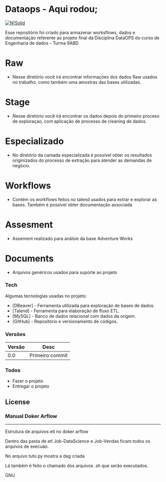 # Dataops - Aqui rodou;

[![N|Solid](https://media.glassdoor.com/sqll/1149004/fiap-squarelogo-1576755200976.png)](https://www.fiap.com.br/)

Esse repositório foi criado para armazenar worksflows, dados e documentação referente ao projeto final da Disciplina DataOPS do curso de Engenharia de dados - Turma 9ABD

# Raw

  - Nesse diretório você irá encontrar informações dos dados Raw usados no trabalho, como também uma amostras das bases utilizadas.

# Stage

  - Nesse diretório você irá encontrar os dados depois do primeiro proceso de exploraçao, com aplicação de processo de cleaning de dados. 
  
# Especializado

  - No diretório da camada especializada é possível obter os resultados originizados do processo de extração para atender as demandas de negócio.

# Workflows

  - Contém os workflows feitos no talend usados para extrar e explorar as bases. Também é possível obter documentação associada

# Assesment
  - Assement realizado para análsie da base Adventure Works

# Documents

   - Arquivos genéricos usados para suporte ao projeto
  
### Tech

Algumas tecnologias usadas no projeto:

* [DBeaver] - Ferramenta utilizada para exploração de bases de dados.
* [Talend]  - Ferramenta para elaboração de fluxo ETL.
* [MySQL]   - Banco de dados relacional com dados da origem.
* [GitHub]  - Repositório e versionamento de códigos.

### Versões

| Versão | Desc |
| ------ | ------ |
| 0.0    | Primeiro commit |

### Todos

 - Fazer o projeto
 - Entregar o projeto



License
----

### Manual Doker Arflow
----
Estrutura de arquivos etl no doker arflow
 
 
 
Dentro das pasta de etl Job-DataScience e Job-Vendas ficam todos os arquivos de execuão.
 
No arquivo tuto.py mostra a dag criada 
 
Lá também é feito o chamado dos arquivos .sh que serão executados.
  


GNU

